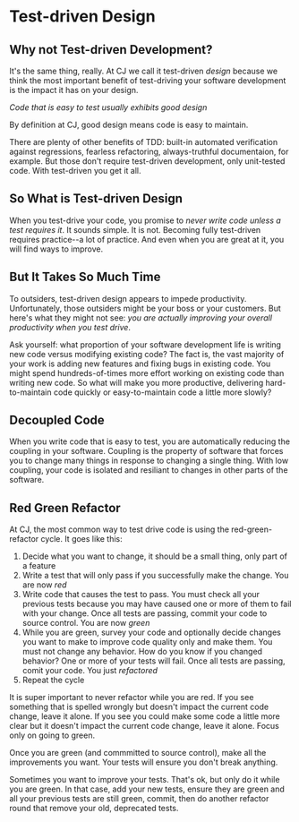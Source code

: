 # Test-driven Design

## Why not Test-driven Development?

It's the same thing, really. At CJ we call it
test-driven _design_ because we think the most important
benefit of test-driving your software development is the
impact it has on your design.

_Code that is easy to test usually exhibits good design_

By definition at CJ, good design means code is easy to
maintain.

There are plenty of other benefits of TDD: built-in automated
verification against regressions, fearless refactoring,
always-truthful documentaion, for example. But those don't
require test-driven development, only unit-tested code.
With test-driven you get it all.

## So What is Test-driven Design

When you test-drive your code, you promise to _never write
code unless a test requires it_. It sounds simple. It is
not. Becoming fully test-driven requires practice--a lot
of practice. And even when you are great at it, you will
find ways to improve.

## But It Takes So Much Time

To outsiders, test-driven design appears to impede productivity.
Unfortunately, those outsiders might be your boss or
your customers. But here's what they might not see: _you are
actually improving your overall productivity when you
test drive_.

Ask yourself: what proportion of your software development life
is writing new code versus modifying existing code? The fact
is, the vast majority of your work is adding new features and
fixing bugs in existing code. You might spend hundreds-of-times
more effort working on existing code than writing new code. So
what will make you more productive, delivering hard-to-maintain
code quickly or easy-to-maintain code a little more slowly?

## Decoupled Code

When you write code that is easy to test, you are automatically
reducing the coupling in your software. Coupling is the property
of software that forces you to change many things in response to
changing a single thing. With low coupling, your code is isolated
and resiliant to changes in other parts of the software.

## Red Green Refactor

At CJ, the most common way to test drive code is using the
red-green-refactor cycle. It goes like this:

1. Decide what you want to change, it should be a small thing, only
part of a feature
1. Write a test that will only pass if you successfully make the change.
You are now _red_
1. Write code that causes the test to pass. You must check all your
previous tests because you may have caused one or more of them to fail
with your change. Once all tests are passing, commit your code to
source control. You are now _green_
1. While you are green, survey your code and optionally decide changes you want
to make to improve code quality only and make them. You must not
change any behavior. How do you know if you changed behavior? One or
more of your tests will fail. Once all tests are passing, comit your
code. You just _refactored_
1. Repeat the cycle

It is super important to never refactor while you are red. If you see
something that is spelled wrongly but doesn't impact the current code
change, leave it alone. If you see you could make some code a little more
clear but it doesn't impact the current code change, leave it alone. Focus
only on going to green.

Once you are green (and commmitted to source control), make all the
improvements you want. Your tests will ensure you don't break anything.

Sometimes you want to improve your tests. That's ok, but only do it
while you are green. In that case, add your new tests, ensure they are
green and all your previous tests are still green, commit, then do another
refactor round that remove your old, deprecated tests.








